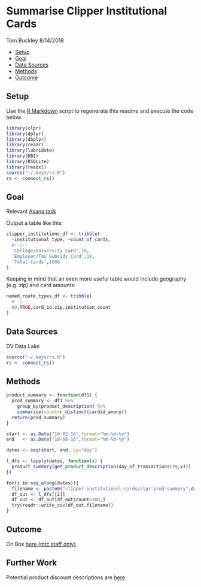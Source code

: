 Summarise Clipper Institutional Cards
================
Tom Buckley
8/14/2018

-   [Setup](#setup)
-   [Goal](#goal)
-   [Data Sources](#data-sources)
-   [Methods](#methods)
-   [Outcome](#outcome)

Setup
-----

Use the [R Markdown](Readme.Rmd) script to regenerate this readme and execute the code below. 

``` r
library(clpr)
library(dplyr)
library(dbplyr)
library(readr)
library(lubridate)
library(DBI)
library(RSQLite)
library(readxl)
source("~/.keys/rs.R")
rs <- connect_rs()
```

Goal
----

Relevant [Asana task](https://app.asana.com/0/419691787840484/752192026822222)

Output a table like this:

``` r
clipper_institutions_df <- tribble(
  ~institutional_type, ~count_of_cards,
  #--|--
  'College/University Card',10,
  'Employer/Tax Subsidy Card',10,
  'Total Cards',1000
)
```

Keeping in mind that an even more useful table would include geography (e.g. zip) and card amounts:

``` r
named_route_types_df <- tribble(
  #--|--
  60,TRUE,card_id,zip,institution,count 
)
```

Data Sources
------------

DV Data Lake

``` r
source("~/.keys/rs.R")
rs <- connect_rs()
```

Methods
-------

``` r
product_summary <- function(df1) {
  prod_summary <- df1 %>%
    group_by(product_description) %>%
    summarise(count=n_distinct(cardid_anony))
  return(prod_summary)
}
```

``` r
start <- as.Date("10-02-16",format="%m-%d-%y")
end   <- as.Date("10-08-16",format="%m-%d-%y")

dates <- seq(start, end, by="day")

l_dfs <- lapply(dates, function(x) {
  product_summary(get_product_description(day_of_transactions(rs,x)))
})

for(i in seq_along(dates)){
  filename <- paste0("clipper-institutional-cards/clpr-prod-summary",dates[i],".csv")
  df_out <- l_dfs[[i]]
  df_out <- df_out[df_out$count>100,]
  try(readr::write_csv(df_out,filename))
}
```

Outcome
-------

On Box [here (mtc staff only)](https://mtcdrive.app.box.com/folder/52534582479).

Further Work
----------
Potential product discount descriptions are [here](https://github.com/BayAreaMetro/clpr/blob/3450cdfbe2d97057ca669e6b8cb7c865e71c340c/documentation/potential_product_discounts.md)
